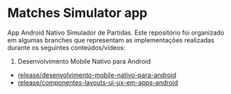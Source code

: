 # Matches Simulator app

App Android Nativo Simulador de Partidas. Este repositório foi organizado em algumas branches que representam as implementações realizadas durante os seguintes conteúdos/vídeos:
1. Desenvolvimento Mobile Nativo para Android
  - [release/desenvolvimento-mobile-nativo-para-android](https://github.com/MatheusGG/dio-matches-simulator/tree/release/desenvolvimento-mobile-nativo-para-android)
  - [release/componentes-layouts-ui-ux-em-apps-android](https://github.com/MatheusGG/dio-matches-simulator/tree/release/desenvolvimento-mobile-nativo-para-android)
